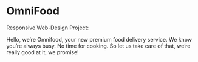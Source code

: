 # OmniFood
Responsive Web-Design Project:

Hello, we’re Omnifood, your new premium food delivery service. We know you’re always busy. No time for cooking. So let us take care of that, we’re really good at it, we promise!
